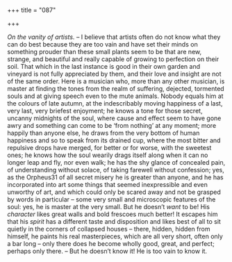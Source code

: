 +++
title = "087"

+++

*On the vanity of artists.* – I believe that artists often do not know what they can do best because they are too vain and have set their minds on something prouder than these small plants seem to be that are new, strange, and beautiful and really capable of growing to perfection on their soil. That which in the last instance is good in their own garden and vineyard is not fully appreciated by them, and their love and insight are not of the same order. Here is a musician who, more than any other musician, is master at finding the tones from the realm of suffering, dejected, tormented souls and at giving speech even to the mute animals. Nobody equals him at the colours of late autumn, at the indescribably moving happiness of a last, very last, very briefest enjoyment; he knows a tone for those secret, uncanny midnights of the soul, where cause and effect seem to have gone awry and something can come to be ‘from nothing’ at any moment; more happily than anyone else, he draws from the very bottom of human happiness and so to speak from its drained cup, where the most bitter and repulsive drops have merged, for better or for worse, with the sweetest ones; he knows how the soul wearily drags itself along when it can no longer leap and fly, nor even walk; he has the shy glance of concealed pain, of understanding without solace, of taking farewell without confession; yes, as the Orpheus31 of all secret misery he is greater than anyone, and he has incorporated into art some things that seemed inexpressible and even unworthy of art, and which could only be scared away and not be grasped by words in particular – some very small and microscopic features of the soul: yes, he is master at the very small. But he doesn’t *want* to be\! His *character* likes great walls and bold frescoes much better\! It escapes him that his *spirit* has a different taste and disposition and likes best of all to sit quietly in the corners of collapsed houses – there, hidden, hidden from himself, he paints his real masterpieces, which are all very short, often only a bar long – only there does he become wholly good, great, and perfect; perhaps only there. – But he doesn’t know it\! He is too vain to know it.


